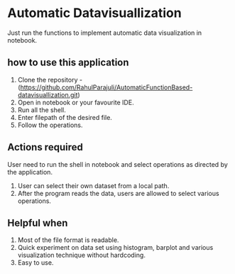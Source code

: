 # Automatic Datavisuallization
Just run the functions to implement automatic data visualization in notebook.

## how to use this application
1. Clone the repository - (https://github.com/RahulParajuli/AutomaticFunctionBased-datavisuallization.git)
2. Open in notebook or your favourite IDE.
3. Run all the shell.
4. Enter filepath of the desired file.
5. Follow the operations.

## Actions required
User need to run the shell in notebook and select operations as directed by the application.
1. User can select their own dataset from a local path.
2. After the program reads the data, users are allowed to select various operations.

## Helpful when
1. Most of the file format is readable.
2. Quick experiment on data set using histogram, barplot and various visualization technique without hardcoding.
3. Easy to use.

<!-- # Contribution required!!!
If anybody willing to contribute in this project for automatic data visualization, email me at rahul.parajuli27@gmail.com
 -->
